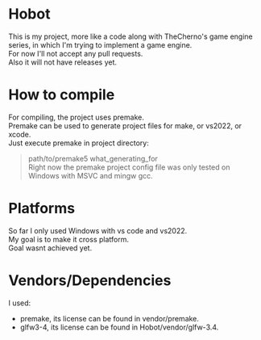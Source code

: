 # Hobot
This is my project, more like a code along with TheCherno's game engine series, in which I'm trying to implement a game engine.  
For now I'll not accept any pull requests.  
Also it will not have releases yet.

# How to compile
For compiling, the project uses premake.  
Premake can be used to generate project files for make, or vs2022, or xcode.  
Just execute premake in project directory:  
> path/to/premake5 what_generating_for  
Right now the premake project config file was only tested on Windows with MSVC and mingw gcc. 

# Platforms
So far I only used Windows with vs code and vs2022.  
My goal is to make it cross platform.  
Goal wasnt achieved yet.

# Vendors/Dependencies
I used:
* premake, its license can be found in vendor/premake.
* glfw3-4, its license can be found in Hobot/vendor/glfw-3.4.  
